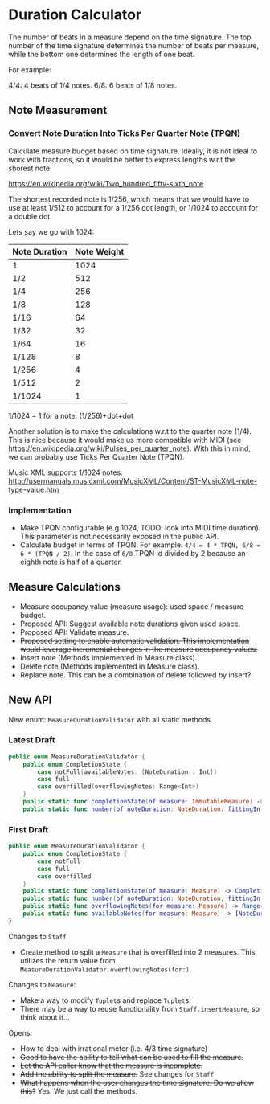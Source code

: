 # Duration Calculator

The number of beats in a measure depend on the time signature. The top number 
of the time signature determines the number of beats per measure, while the 
bottom one determines the length of one beat. 

For example:

4/4: 4 beats of 1/4 notes.
6/8: 6 beats of 1/8 notes.

## Note Measurement

### Convert Note Duration Into Ticks Per Quarter Note (TPQN)

Calculate measure budget based on time signature. Ideally, it is not ideal to
work with fractions, so it would be better to express lengths w.r.t the shorest
note.

https://en.wikipedia.org/wiki/Two_hundred_fifty-sixth_note

The shortest recorded note is 1/256, which means that we would have to
use at least 1/512 to account for a 1/256 dot length, or 1/1024 to account for a
double dot. 

Lets say we go with 1024: 


|Note Duration | Note Weight |
|--------------|-------------|
|1             |         1024|
|1/2           |          512|
|1/4           |          256|
|1/8           |          128|
|1/16          |           64|
|1/32          |           32|
|1/64          |           16|
|1/128         |            8|
|1/256         |            4|
|1/512         |            2|
|1/1024        |            1|

1/1024 = 1 for a note: (1/256)+dot+dot

Another solution is to make the calculations w.r.t to the quarter note (1/4).
This is nice because it would make us more compatible with MIDI (see 
https://en.wikipedia.org/wiki/Pulses_per_quarter_note). With this in mind, 
we can probably use Ticks Per Quarter Note (TPQN).

Music XML supports 1/1024 notes:
http://usermanuals.musicxml.com/MusicXML/Content/ST-MusicXML-note-type-value.htm

### Implementation

- Make TPQN configurable (e.g 1024, TODO: look into MIDI time duration). This
  parameter is not necessarily exposed in the public API.
- Calculate budget in terms of TPQN. For example: `4/4 = 4 * TPQN, 6/8 = 6 * (TPQN / 2)`.
  In the case of `6/8` TPQN id divided by 2 because an eighth note is half of a quarter.

## Measure Calculations

- Measure occupancy value (measure usage): used space / measure budget.
- Proposed API: Suggest available note durations given used space. 
- Proposed API: Validate measure.
- ~~Proposed setting to enable automatic validation. This implementation would
  leverage incremental changes in the measure occupancy values.~~
- Insert note (Methods implemented in Measure class).
- Delete note (Methods implemented in Measure class).
- Replace note. This can be a combination of delete followed by insert?

## New API

New enum: `MeasureDurationValidator` with all static methods.

### Latest Draft

```swift
public enum MeasureDurationValidator {
    public enum CompletionState {
        case notFull(availableNotes: [NoteDuration : Int])
        case full
        case overfilled(overflowingNotes: Range<Int>)
    }
    public static func completionState(of measure: ImmutableMeasure) -> CompletionState
    public static func number(of noteDuration: NoteDuration, fittingIn: ImmutableMeasure) -> Int
```

### First Draft

```swift
public enum MeasureDurationValidator {
    public enum CompletionState {
        case notFull
        case full
        case overfilled
    }
    public static func completionState(of measure: Measure) -> CompletionState
    public static func number(of noteDuration: NoteDuration, fittingIn: Measure) -> Int
    public static func overflowingNotes(for measure: Measure) -> Range<Int>?
    public static func availableNotes(for measure: Measure) -> [NoteDuration : Int]
}
```

Changes to `Staff`
- Create method to split a `Measure` that is overfilled into 2 measures. This utilizes the return value from `MeasureDurationValidator.overflowingNotes(for:)`.

Changes to `Measure`:
- Make a way to modify `Tuplet`s and replace `Tuplet`s.
- There may be a way to reuse functionality from `Staff.insertMeasure`, so think about it...

Opens:
- How to deal with irrational meter (i.e. 4/3 time signature)
- ~~Good to have the ability to tell what can be used to fill the measure.~~
- ~~Let the API caller know that the measure is incomplete.~~
- ~~Add the ability to split the measure.~~ See changes for `Staff`
- ~~What happens when the user changes the time signature. Do we allow this?~~ Yes. We just call the methods.

